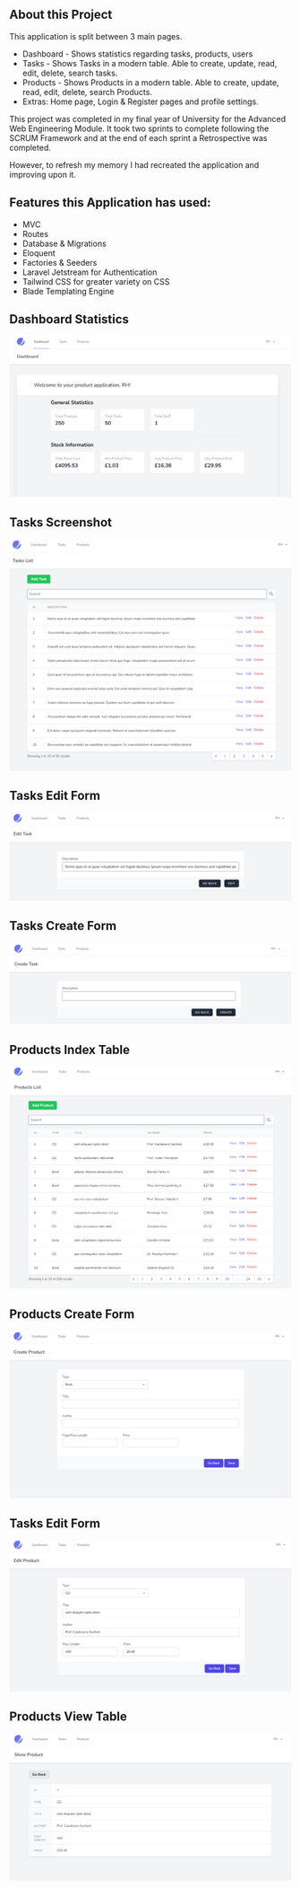 ## About this Project

This application is split between 3 main pages.
* Dashboard - Shows statistics regarding tasks, products, users
* Tasks - Shows Tasks in a modern table. Able to create, update, read, edit, delete, search tasks.
* Products - Shows Products in a modern table. Able to create, update, read, edit, delete, search Products.
* Extras: Home page, Login & Register pages and profile settings.

This project was completed in my final year of University for the Advanced Web Engineering Module. It took two sprints to complete following the SCRUM Framework and at the end of each sprint a Retrospective was completed.

However, to refresh my memory I had recreated the application and improving upon it.

## Features this Application has used:

* MVC
* Routes
* Database & Migrations
* Eloquent
* Factories & Seeders
* Laravel Jetstream for Authentication
* Tailwind CSS for greater variety on CSS
* Blade Templating Engine

## Dashboard Statistics
<img src="public/images/Product-Dashboard-Statistics.png" alt="Stats">

## Tasks Screenshot
<img src="public/images/Task-Dashboard-Tasks-Page.png" alt="Index">

## Tasks Edit Form
<img src="public/images/Tasks-Edit-Form.png" alt="Edit">

## Tasks Create Form
<img src="public/images/Tasks-Create-Form.png" alt="Create">

## Products Index Table
<img src="public/images/Product-Dashboard-Product-Page.png" alt="Index">

## Products Create Form
<img src="public/images/Product-Dashboard-Tasks-Create.png" alt="Create">

## Tasks Edit Form
<img src="public/images/Product-Dashboard-Tasks-Edit.png" alt="Edit">

## Products View Table
<img src="public/images/Product-Dashboard-Tasks-Show.png" alt="Show">
